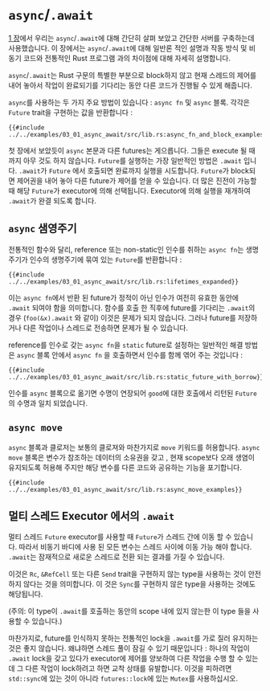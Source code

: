 # `async`/`.await`

[1 장]에서 우리는 `async`/`.await`에 대해 간단히 살펴 보았고
간단한 서버를 구축하는데 사용했습니다. 이 장에서는 `async`/`.await`에 대해 일반론 적인 설명과
작동 방식 및 비동기 코드와 전통적인 Rust 프로그램 과의 차이점에 대해 자세히 설명합니다.

`async`/`.await`는 Rust 구문의 특별한 부분으로
block하지 않고 현재 스레드의 제어를 내어 놓아서 작업이 완료되기를 기다리는 동안 다른 코드가 진행될 수 있게 해줍니다.

`async`를 사용하는 두 가지 주요 방법이 있습니다 : `async fn` 및 `async` 블록.
각각은 `Future` trait을 구현하는 값을 반환합니다 : 

```rust,edition2018,ignore
{{#include ../../examples/03_01_async_await/src/lib.rs:async_fn_and_block_examples}}
```

첫 장에서 보았듯이 `async` 본문과 다른 futures는 게으릅니다.
그들은 execute 될 때까지 아무 것도 하지 않습니다. `Future`를 실행하는 가장 일반적인 방법은
`.await` 입니다. `.await`가 `Future` 에서 호출되면 완료까지 실행을 시도합니다.
`Future`가 block되면 제어권을 내어 놓아 다른 future가 제어를 얻을 수 있습니다.
더 많은 진전이 가능할 때 해당 `Future`가 executor에 의해 선택됩니다.
Executor에 의해 실행을 재개하여 `.await`가 완결 되도록 합니다.

## `async` 샘영주기

전통적인 함수와 달리, reference 또는
non-static인 인수를 취하는 `async fn`는 생명주기가 인수의 생명주기에 묶여 있는 `Future`를 반환합니다 :

```rust,edition2018,ignore
{{#include ../../examples/03_01_async_await/src/lib.rs:lifetimes_expanded}}
```

이는 `async fn`에서 반환 된 future가 정적이 아닌 인수가 여전히 유효한 동안에 `.await` 되여야 함을 의미합니다.
함수를 호출 한 직후에 future를 기다리는 `.await`의 경우
(`foo(&x).await` 와 같이) 이것은 문제가 되지 않습니다. 그러나 future를 저장하거나
다른 작업이나 스레드로 전송하면 문제가 될 수 있습니다.

reference를 인수로 갖는 `async fn`을 `static` future로 설정하는 일반적인 해결 방법은
`async` 블록 안에서 `async fn` 을 호출하면서 인수를 함께 엮어 주는 것입니다 :

```rust,edition2018,ignore
{{#include ../../examples/03_01_async_await/src/lib.rs:static_future_with_borrow}}
```

인수를 `async` 블록으로 옮기면 수명이 연장되어 `good`에 대한 호출에서 리턴된 `Future`의 수명과 일치 되었습니다.

## `async move`

`async` 블록과 클로저는 보통의 클로져와 마찬가지로 `move` 키워드를 허용합니다.
`async move` 블록은 변수가 참조하는 데이터의 소유권을 갖고
, 현재 scope보다 오래 생염이 유지되도록 허용해 주지만
해당 변수를 다른 코드와 공유하는 기능을 포기합니다.

```rust,edition2018,ignore
{{#include ../../examples/03_01_async_await/src/lib.rs:async_move_examples}}
```

## 멀티 스레드 Executor 에서의 `.await`

멀티 스레드 `Future` executor를 사용할 때 `Future`가 스레드 간에 이동 할 수 있습니다.
따라서 비동기 바디에 사용 된 모든 변수는 스레드 사이에 이동 가능 해야 합니다.
`.await`는 잠재적으로 새로운 스레드로 전환 되는 결과를 가질 수 있습니다.

이것은 `Rc`, `&RefCell` 또는 다른 `Send` trait을 구현하지 않는 type을 사용하는 것이
안전하지 않다는 것을 의미합니다. 이 것은 `Sync`를 구현하지 않은 type을 사용하는 것에도 해당됩니다.

(주의: 이 type이 `.await`를 호출하는 동안의 scope 내에 있지 않는한 이 type 들을 사용할 수 있습니다.)

마찬가지로, future를 인식하지 못하는 전통적인 lock을 `.await`를 가로 질러
유지하는 것은 좋지 않습니다.
왜냐하면 스레드 풀이 잠길 수 있기 때문입니다 : 하나의 작업이
`.await` lock을 갖고 있다가 executor에 제어를 양보하여 다른 작업을 수행 할 수 있는데
그 다른 작업이 lock하려고 하면 교착 상태를 유발합니다. 이것을 피하려면
`std::sync`에 있는 것이 아니라 `futures::lock`에 있는 `Mutex`를 사용하십시오.

[1 장]: ../01_getting_started/04_async_await_primer.md
